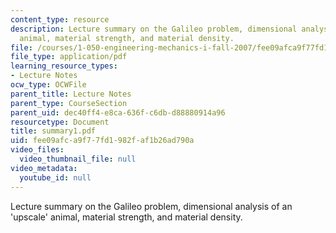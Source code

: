 ```yaml
---
content_type: resource
description: Lecture summary on the Galileo problem, dimensional analysis of an 'upscale'
  animal, material strength, and material density.
file: /courses/1-050-engineering-mechanics-i-fall-2007/fee09afca9f77fd1982faf1b26ad790a_summary1.pdf
file_type: application/pdf
learning_resource_types:
- Lecture Notes
ocw_type: OCWFile
parent_title: Lecture Notes
parent_type: CourseSection
parent_uid: dec40ff4-e8ca-636f-c6db-d88880914a96
resourcetype: Document
title: summary1.pdf
uid: fee09afc-a9f7-7fd1-982f-af1b26ad790a
video_files:
  video_thumbnail_file: null
video_metadata:
  youtube_id: null
---
```

Lecture summary on the Galileo problem, dimensional analysis of an 'upscale' animal, material strength, and material density.

